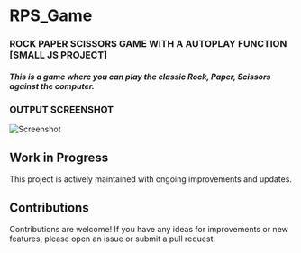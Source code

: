 # RPS_Game 

<h3>ROCK PAPER SCISSORS GAME WITH A AUTOPLAY FUNCTION [SMALL JS PROJECT]</h3>

<h5>This is a game where you can play the classic Rock, Paper, Scissors against the computer.</h5>

### OUTPUT SCREENSHOT
![Screenshot](https://github.com/ankitasray/RPS-game/assets/109851529/63cd7552-a8ae-4011-b9f7-0864f34224d2)

## Work in Progress

This project is actively maintained with ongoing improvements and updates.

## Contributions
Contributions are welcome! If you have any ideas for improvements or new features, please open an issue or submit a pull request.
